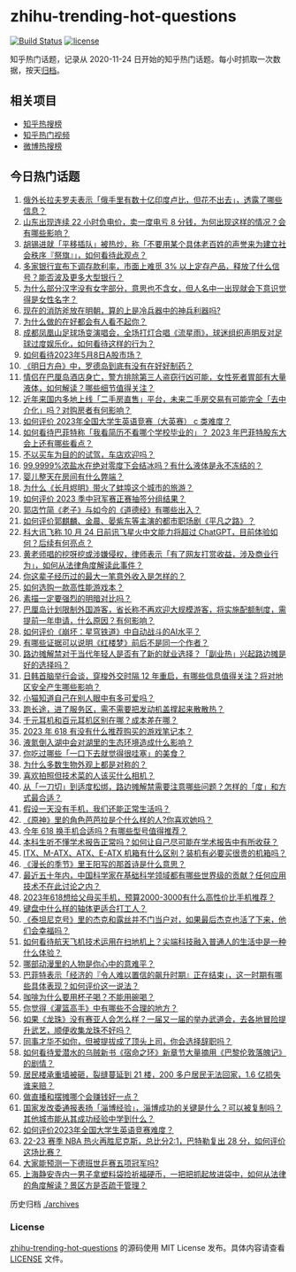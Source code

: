 # zhihu-trending-hot-questions

[![Build Status](https://github.com/justjavac/zhihu-trending-hot-questions/workflows/ci/badge.svg?branch=master)](https://github.com/justjavac/zhihu-trending-hot-questions/actions)
[![license](https://img.shields.io/github/license/justjavac/zhihu-trending-hot-questions)](https://github.com/justjavac/zhihu-trending-hot-questions/blob/master/LICENSE)

知乎热门话题，记录从 2020-11-24
日开始的知乎热门话题。每小时抓取一次数据，按天[归档](./archives)。

## 相关项目

- [知乎热搜榜](https://github.com/justjavac/zhihu-trending-top-search)
- [知乎热门视频](https://github.com/justjavac/zhihu-trending-hot-video)
- [微博热搜榜](https://github.com/justjavac/weibo-trending-hot-search)

## 今日热门话题

<!-- BEGIN -->
<!-- 最后更新时间 Mon May 08 2023 06:02:06 GMT+0800 (China Standard Time) -->

1. [俄外长拉夫罗夫表示「俄手里有数十亿印度卢比，但花不出去」，透露了哪些信息？](https://www.zhihu.com/question/599575026)
1. [山东出现连续 22 小时负电价，卖一度电亏 8 分钱，为何出现这样的情况？会有哪些影响？](https://www.zhihu.com/question/599557600)
1. [胡锡进就「平移插队」被热炒，称「不要用某个具体老百姓的声誉来为建立社会秩序『祭旗』」，如何看待此观点？](https://www.zhihu.com/question/599163974)
1. [多家银行宣布下调存款利率，市面上难觅 3% 以上定存产品，释放了什么信号？能否波及更多大型银行？](https://www.zhihu.com/question/599497280)
1. [为什么部分汉字没有女字部分，意思也不含女，但人名中一出现就会下意识觉得是女性名字？](https://www.zhihu.com/question/599256815)
1. [现在的消防斧放在明朝，算的上是冷兵器中的神兵利器吗?](https://www.zhihu.com/question/393282850)
1. [为什么做的在好都会有人看不起你？](https://www.zhihu.com/question/599291895)
1. [成都凤凰山足球场变演唱会，全场打灯合唱《流星雨》，球迷组织声明反对足球过度娱乐化，如何看待这样的行为？](https://www.zhihu.com/question/599621664)
1. [如何看待2023年5月8日A股市场？](https://www.zhihu.com/question/599601682)
1. [《明日方舟》中，罗德岛到底有没有在好好制药？](https://www.zhihu.com/question/599509390)
1. [情侣在巴厘岛酒店身亡，警方排除第三人盗窃行凶可能，女性死者胃部有大量液体，如何解读？哪些细节值得关注？](https://www.zhihu.com/question/599547170)
1. [近年来国内多地上线「二手房直售」平台，未来二手房交易有可能完全「去中介化」吗？对购房者有何影响？](https://www.zhihu.com/question/599463183)
1. [如何评价 2023年全国大学生英语竞赛（大英赛） c 类难度？](https://www.zhihu.com/question/599563855)
1. [如何看待巴菲特称「我看简历不看哪个学校毕业的」？ 2023 年巴菲特股东大会上还有哪些看点？](https://www.zhihu.com/question/599549432)
1. [不以买车为目的的试驾，车店欢迎吗？](https://www.zhihu.com/question/452730409)
1. [99.9999%浓盐水在绝对零度下会结冰吗？有什么液体是永不冻结的？](https://www.zhihu.com/question/594483934)
1. [婴儿整天在房间有什么弊端？](https://www.zhihu.com/question/576153121)
1. [为什么《长月烬明》带火了蚌埠这个城市的旅游？](https://www.zhihu.com/question/599173524)
1. [如何评价 2023 季中冠军赛正赛抽签分组结果？](https://www.zhihu.com/question/599628354)
1. [郭店竹简《老子》与如今的《道德经》有哪些出入？](https://www.zhihu.com/question/28172214)
1. [如何评价郭麒麟、金晨、晏紫东等主演的都市职场剧《平凡之路》？](https://www.zhihu.com/question/598854060)
1. [科大讯飞称 10 月 24 日前讯飞星火中文能力将超过 ChatGPT，目前体验如何？后续有何亮点？](https://www.zhihu.com/question/599419646)
1. [黄老师唱的挖呀挖或涉嫌侵权，律师表示「有了网友打赏收益，涉及商业行为」，如何从法律角度解读此事件？](https://www.zhihu.com/question/599392494)
1. [你这辈子经历过的最大一笔意外收入是怎样的？](https://www.zhihu.com/question/27767288)
1. [如何选购一款高性能游戏本？](https://www.zhihu.com/question/595420175)
1. [素描一定要强烈的明暗对比吗？](https://www.zhihu.com/question/589618766)
1. [巴厘岛计划限制外国游客，省长称不再欢迎大规模游客，将实施配额制度，需提前一年申请，什么原因？有何影响？](https://www.zhihu.com/question/599374747)
1. [如何评价《崩坏：星穹铁道》中自动战斗的AI水平？](https://www.zhihu.com/question/598880805)
1. [有哪些证据可以说明《红楼梦》前后不是同一个作者？](https://www.zhihu.com/question/561687051)
1. [路边摊解禁对于当代年轻人是否有了新的就业选择？「副业热」兴起路边摊是好的选择吗？](https://www.zhihu.com/question/599412623)
1. [日韩首脑举行会谈，穿梭外交时隔 12 年重启，有哪些信息值得关注？将对地区安全产生哪些影响？](https://www.zhihu.com/question/599581334)
1. [小猫知道自己在别人眼中有多可爱吗？](https://www.zhihu.com/question/271875206)
1. [跑长途，进了服务区，需不需要把发动机盖撑起来散散热？](https://www.zhihu.com/question/460657853)
1. [千元耳机和百元耳机区别在哪？成本差在哪？](https://www.zhihu.com/question/597889219)
1. [2023 年 618 有没有什么推荐购买的游戏笔记本？](https://www.zhihu.com/question/597410050)
1. [液氮倒入湖中会对湖里的生态环境造成什么影响？](https://www.zhihu.com/question/597711914)
1. [你吃过哪些「一口下去就觉得很哇塞」的美食？](https://www.zhihu.com/question/597264710)
1. [为什么多数生物外观上都是对称的？](https://www.zhihu.com/question/596668847)
1. [喜欢拍照但技术菜的人该买什么相机？](https://www.zhihu.com/question/596680787)
1. [从「一刀切」到适度松绑，路边摊解禁需要注意哪些问题？怎样的「度」和方式最合适？](https://www.zhihu.com/question/599412413)
1. [假设一天没有手机，我们还能正常生活吗？](https://www.zhihu.com/question/597929528)
1. [《原神》里的角色芭芭拉是个什么样的人?你喜欢她吗？](https://www.zhihu.com/question/458980970)
1. [今年 618 换手机合适吗？有哪些型号值得推荐？](https://www.zhihu.com/question/599199404)
1. [本科生听不懂学术报告正常吗？如何让自己尽可能在学术报告中有所收获？](https://www.zhihu.com/question/396228032)
1. [ITX、M-ATX、ATX、E-ATX 机箱有什么区别？装机有必要买很贵的机箱吗？](https://www.zhihu.com/question/597723934)
1. [《漫长的季节》里王阳写的那首诗是什么意思？](https://www.zhihu.com/question/598285894)
1. [最近五十年内，中国科学家在基础科学领域都有哪些世界级的贡献？任何应用技术不在此讨论之内？](https://www.zhihu.com/question/598519741)
1. [2023年618想给父母买手机，预算2000-3000有什么高性价比手机推荐？](https://www.zhihu.com/question/597409929)
1. [键盘中什么样的轴体更适合打工人？](https://www.zhihu.com/question/597893106)
1. [《泰坦尼克号》里的杰克和露丝并不门当户对，如果最后杰克也活了下来，他们会幸福吗？](https://www.zhihu.com/question/281328873)
1. [如何看待航天飞机技术运用在扫地机上？尖端科技融入普通人的生活中是一种什么体验？](https://www.zhihu.com/question/599560918)
1. [哪部动漫里的人物是你心中的意难平？](https://www.zhihu.com/question/599066047)
1. [巴菲特表示「经济的『令人难以置信的飙升时期』正在结束」，这一时期有哪些具体表现？如何评价这一说法？](https://www.zhihu.com/question/599501349)
1. [咖啡为什么要用杯子喝？不能用碗喝？](https://www.zhihu.com/question/598828564)
1. [你觉得《灌篮高手》中有哪些不合理的地方？](https://www.zhihu.com/question/590721948)
1. [如果《龙珠》没有赛亚人会怎么样？一届又一届的举办武道会，去各地冒险提升武艺，顺便收集龙珠不好吗？](https://www.zhihu.com/question/599124030)
1. [同事才华不如你，但被提拔成了顶头上司，你会选择辞职吗？](https://www.zhihu.com/question/593428823)
1. [如何看待爱潜水的乌贼新书《宿命之环》新章节大量摘用《巴黎伦敦落魄记》的剧情？](https://www.zhihu.com/question/599247524)
1. [居民楼承重墙被砸，裂缝蔓延到 21 楼，200 多户居民无法回家，1.6 亿损失谁来赔？](https://www.zhihu.com/question/599568586)
1. [做直播和摆摊哪个会赚钱好一点？](https://www.zhihu.com/question/587365476)
1. [国家发改委通报表扬「淄博经验」，淄博成功的关键是什么？可以被复制吗？其他城市能从其成功经验中学到什么？](https://www.zhihu.com/question/599425632)
1. [如何评价2023年全国大学生英语竞赛难度？](https://www.zhihu.com/question/599561308)
1. [22-23 赛季 NBA 热火再胜尼克斯，总比分2:1，巴特勒复出 28 分，如何评价这场比赛？](https://www.zhihu.com/question/599527184)
1. [大家能预测一下德班世乒赛五项冠军吗?](https://www.zhihu.com/question/599194571)
1. [上海静安寺内一男子拿塑料袋捡祈福硬币，一把把抓起放进袋中，如何从法律的角度解读？景区方是否疏于管理？](https://www.zhihu.com/question/599012151)

<!-- END -->

历史归档 [./archives](./archives)

### License

[zhihu-trending-hot-questions](https://github.com/justjavac/zhihu-trending-hot-questions)
的源码使用 MIT License 发布。具体内容请查看 [LICENSE](./LICENSE) 文件。
